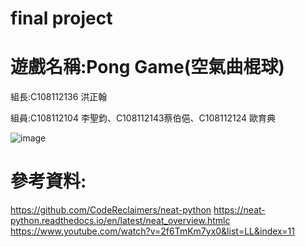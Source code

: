 # final project 
# 遊戲名稱:Pong Game(空氣曲棍球)

 組長:C108112136 洪正翰
 
 組員:C108112104 李聖鈞、C108112143蔡伯俋、C108112124 歐育典

 ![image](https://user-images.githubusercontent.com/114141277/211718120-a17dec83-b11b-4803-8c49-5c762da6a8e5.png)

# 參考資料:
https://github.com/CodeReclaimers/neat-python
https://neat-python.readthedocs.io/en/latest/neat_overview.htmlc
https://www.youtube.com/watch?v=2f6TmKm7yx0&list=LL&index=11
